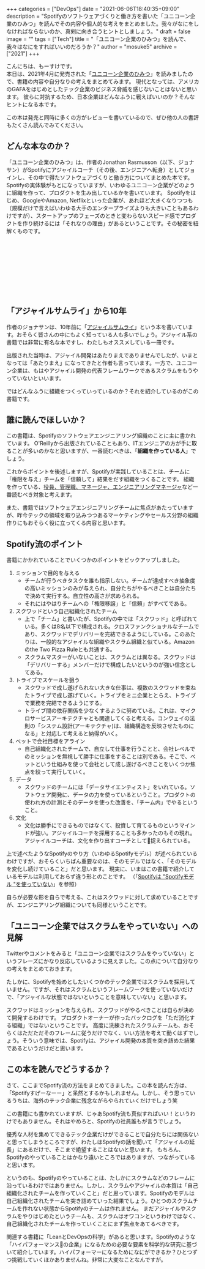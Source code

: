 +++
categories = ["DevOps"]
date = "2021-06-06T18:40:35+09:00"
description = "Spotifyのソフトウェアづくりと働き方を書いた「ユニコーン企業のひみつ」を読んでその内容や個人的な考えをまとめました。我々がなにをしなければならないのか、真剣に向き合うヒントとしましょう。"
draft = false
image = ""
tags = ["Tech"]
title = "「ユニコーン企業のひみつ」を読んで、我々はなにをすればいいのだろうか？"
author = "mosuke5"
archive = ["2021"]
+++

こんにちは、もーすけです。  
本日は、2021年4月に発売された「<a href="https://amzn.to/3fTPYyA" target="_blank">ユニコーン企業のひみつ</a>」を読みましたので、書籍の内容や自分なりの考えをまとめてみます。
現代となっては、アメリカのGAFAをはじめとしたテック企業のビジネス脅威を感じないことはないと思います。
彼らに対抗するため、日本企業はどんなふうに戦えばいいのか？そんなヒントになる本です。

この本は発売と同時に多くの方がレビューを書いているので、ぜひ他の人の書評もたくさん読んでみてください。
<!--more-->

## どんな本なのか？
「ユニコーン企業のひみつ」は、作者のJonathan Rasmusson（以下、ジョナサン）がSpotifyにアジャイルコーチ（その後、エンジニアへ転身）としてジョインし、その中で得たソフトウェアづくりと働き方についてまとめた本です。
Spotifyの実体験がもとになっていますが、いわゆるユニコーン企業がどのように組織を作って、プロダクトを生み出しているかを書いています。
Spotifyをはじめ、GoogleやAmazon, Netflixといった企業が、あれほど大きくなりつつも（規模だけで言えばいわゆる大手のエンタープライズよりも大きいこともあるわけですが）、スタートアップのフェーズのときと変わらないスピード感でプロダクトを作り続けるには「それなりの理由」があるということです。その秘密を紐解くものです。

<div class="iframely-embed"><div class="iframely-responsive" style="height: 140px; padding-bottom: 0;"><a href="https://www.amazon.co.jp/%E3%83%A6%E3%83%8B%E3%82%B3%E3%83%BC%E3%83%B3%E4%BC%81%E6%A5%AD%E3%81%AE%E3%81%B2%E3%81%BF%E3%81%A4-%E2%80%95Spotify%E3%81%A7%E5%AD%A6%E3%82%93%E3%81%A0%E3%82%BD%E3%83%95%E3%83%88%E3%82%A6%E3%82%A7%E3%82%A2%E3%81%A5%E3%81%8F%E3%82%8A%E3%81%A8%E5%83%8D%E3%81%8D%E6%96%B9-Jonathan-Rasmusson/dp/4873119464?__mk_ja_JP=%E3%82%AB%E3%82%BF%E3%82%AB%E3%83%8A&amp;crid=3L8ISAY1VU1CO&amp;dchild=1&amp;keywords=%E3%83%A6%E3%83%8B%E3%82%B3%E3%83%BC%E3%83%B3%E4%BC%81%E6%A5%AD%E3%81%AE%E3%81%B2%E3%81%BF%E3%81%A4&amp;qid=1622983665&amp;sprefix=%E3%83%A6%E3%83%8B%E3%82%B3%E3%83%BC%E3%83%B3%E4%BC%81%E6%A5%AD%E3%81%AE,aps,260&amp;sr=8-1&amp;linkCode=sl1&amp;tag=mosuke5-22&amp;linkId=1a0c354a1079e9f990544f760f195fb6&amp;language=ja_JP&amp;ref_=as_li_ss_tl" data-iframely-url="//cdn.iframe.ly/DGSoEc4?card=small"></a></div></div><script async src="//cdn.iframe.ly/embed.js" charset="utf-8"></script>

## 「アジャイルサムライ」から10年
作者のジョナサンは、10年前に「<a href="https://amzn.to/34RH66j" target="_blank">アジャイルサムライ</a>」という本を書いています。おそらく皆さんの中にもよく知っている人も多いでしょう。アジャイル系の書籍では非常に有名な本ですし、わたしもオススメしている一冊です。

出版された当時は、アジャイル開発はあたりまえでありませんでしたが、いまとなっては「あたりまえ」になってきたと作者も言っています。一方で、ユニコーン企業は、もはやアジャイル開発の代表フレームワークであるスクラムをもうやっていないといいます。

ではどんなふうに組織をつくっていっているのか？それを紹介しているのがこの書籍です。

## 誰に読んでほしいか？
この書籍は、Spotifyのソフトウェアエンジニアリング組織のことに主に書かれています。
O'Reillyから出版されていることもあり、ITエンジニアの方が手に取ることが多いのかなと思いますが、一番読むべきは、「**組織を作っている人**」でしょう。

これからポイントを後述しますが、Spotifyが実践していることは、チームに「権限を与え」チームを「信頼して」結果をだす組織をつくることです。
組織を作っている、<u>役員、管理職、マネージャ、エンジニアリングマネージャ</u>など一番読むべき対象と考えます。

また、書籍ではソフトウェアエンジニアリングチームに焦点があたっていますが、昨今テックの領域を取り込みつつあるマーケティングやセールス分野の組織作りにもおそらく役に立ってくる内容と思います。

## Spotify流のポイント
書籍にかかれていることでいくつかのポイントをピックアップしました。

1. ミッションで目的を与える
    - チームが行うべきタスクを誰も指示しない。チームが達成すべき抽象度の高いミッションのみが与えられ、自分たちがやるべきことは自分たちで決めて実行する。自立性の高さが求められる。
    - それにはやはりチームへの「権限移譲」と「信頼」がすべてである。
1. スクワッドという自己組織化されたチーム
    - 上で「チーム」と書いたが、Spotifyの中では「スクワッド」と呼ばれている。多くは8名以下で構成される。クロスファンクショナルなチームであり、スクワッドでデリバリーを完結できるようにしている。このあたりは、一般的なアジャイルな組織やスクラム組織と似ている。Amazonのthe Two Pizza Ruleとも共通する。
    - スクラムマスターがいないことは、スクラムとは異なる。スクワッドは「デリバリーする」メンバーだけで構成したいというのが強い信念としてある。
1. トライブでスケールを狙う
    - スクワッドで成し遂げられない大きな仕事は、複数のスクワッドを束ねたトライブで成し遂げていく。トライブをミニ企業ととらえ、トライブで業務を完結できるようにする。
    - トライブ間の依存関係を少なくするように努めている。これは、マイクロサービスアーキテクチャとも関連してくると考える。コンウェイの法則の「システム設計(アーキテクチャ)は、組織構造を反映させたものになる」と対応して考えると納得がいく。
1. ベットで会社目標をアライン
    - 自己組織化されたチームで、自立して仕事を行うことと、会社レベルでのミッションを無視して勝手に仕事をすることは別である。そこで、ベットという仕組みを使って会社として成し遂げるべきことをいくつか焦点を絞って実行していく。
1. データ
    - スクワッドのチームには「データサイエンティスト」をいれている。ソフトウェア開発に、データの力を使っているということ。プロダクトの使われ方の計測とそのデータを使った改善を、「チーム内」でやるということ。
1. 文化
    - 文化は勝手にできるものではなくて、投資して育てるものというマインドが強い。アジャイルコーチを採用することも多かったのもその現れ。アジャイルコーチは、文化を作り出すコーチとして捉えられている。

上で述べたようなSpotifyのやり方（いわゆるSpotifyモデル）が述べられているわけですが、おそらくいちばん重要なのは、そのモデルではなく、「そのモデルを変化し続けていること」だと思います。
現実に、いまはこの書籍で紹介しているモデルは利用しておらず違う形とのことです。
（「<a href="https://agile.quora.com/Spotify%E3%81%AF-Spotify%E3%83%A2%E3%83%87%E3%83%AB-%E3%82%92%E4%BD%BF%E3%81%A3%E3%81%A6%E3%81%84%E3%81%AA%E3%81%84" target="_blank">Spotifyは "Spotifyモデル "を使っていない</a>」を参照）

自らが必要な形を自らで考える、これはスクワッドに対して求めていることですが、エンジニアリング組織についても同様ということです。

## 「ユニコーン企業ではスクラムをやっていない」への見解
Twitterやコメントをみると「ユニコーン企業ではスクラムをやっていない」というフレーズにかなり反応しているように見えました。この点について自分なりの考えをまとめておきます。

たしかに、Spotifyを始めとしたいくつかのテック企業ではスクラムを採用していません。ですが、それはスクラムというフレームワークを使っていないだけで、「アジャイルな状態ではないということを意味していない」と思います。

スクワッドはミッションを与えられ、スクワッドがやるべきことは自らが決めて開発するわけです。
プロダクトオーナーが作ったバックログを「ただ消化する組織」ではないということです。
高度に洗練されたスクラムチームも、おそらくはただただそのフレームに従うだけでなく、いい方法を考えて動くはずでしょう。そういう意味では、Spotifyは、アジャイル開発の本質を突き詰めた結果であるというだけだと思います。

## この本を読んでどうするか？
さて、ここまでSpotify流の方法をまとめてきました。この本を読んだ方は、「Spotifyすげーなーー」と呆然とするかもしれません。しかし、そう思っているうちは、海外のテック企業に残念ながらやられていくだけでしょう笑

この書籍にも書かれていますが、じゃあSpotify流も真似すればいい！というわけでもありません。それはやめろと、Spotifyの社員誰もが言うでしょう。

優秀な人材を集めてできるテック企業だけができることで自分たちには関係ないと思ってしまうところですが、わたしはSpotifyの話を聞いて「アジャイルの延長」にあるだけで、そこまで絶望することはないと思います。
もちろん、Spotifyのやっていることはかなり遠いところではありますが、つながっていると思います。

というのも、Spotifyのやっていることは、たしかにスクラムなどのフレームに沿っているわけではありません。しかし、スクラムやアジャイルの本質は「自己組織化されたチームを作っていくこと」だと思っています。Spotifyのモデルは自己組織化されたチームを突き詰めていった結果でしょう。ひとつのスクラムチームを作れない状態からSpotifyのチームは作れません。
まだアジャイルやスクラムをやりはじめたというチームも、スクラムはオワコンというわけではなく、自己組織化されたチームを作っていくことにまず焦点をあてるべきです。

関連する書籍に「LeanとDevOpsの科学」があると思います。Spotifyのような「ハイパフォーマンスの企業」になるための必要な要素を科学的な研究に基づいて紹介しています。ハイパフォーマーになるためになにができるか？ひとつずつ挑戦していくほかありませんね。非常に大変なことなんですが。

<div class="iframely-embed"><div class="iframely-responsive" style="height: 140px; padding-bottom: 0;"><a href="https://blog.mosuke.tech/entry/2019/12/26/the-science-of-lean-software-and-devops/" data-iframely-url="//cdn.iframe.ly/oEgBPE6"></a></div></div><script async src="//cdn.iframe.ly/embed.js" charset="utf-8"></script>